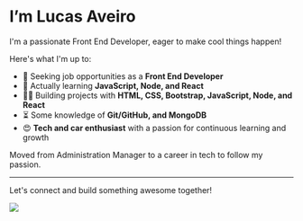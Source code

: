 <div>
  <h1>I’m Lucas Aveiro</h1>
  <p>I'm a passionate Front End Developer, eager to make cool things happen!</p>
  <p>Here's what I'm up to:</p>
  <ul>
    <li>👀 Seeking job opportunities as a <strong>Front End Developer</strong></li>
    <li>🌱 Actually learning <strong>JavaScript, Node, and React</strong></li>
    <li>👨‍💻 Building projects with <strong>HTML, CSS, Bootstrap, JavaScript, Node, and React</strong></li>
    <li>⏳ Some knowledge of <strong>Git/GitHub, and MongoDB</strong></li>
    <li>😍 <strong>Tech and car enthusiast</strong> with a passion for continuous learning and growth</li>
  </ul>
  <p>Moved from Administration Manager to a career in tech to follow my passion.</p>
  <hr>
  <p>Let's connect and build something awesome together!</p>
  <div>
    <a href="https://www.linkedin.com/in/lucas-aveiro-8b061897/" target="_blank">
      <img src="https://img.icons8.com/color/48/000000/linkedin.png"/>
    </a>
  </div>
</div>



<!---
lucasaveiro/lucasaveiro is a ✨ special ✨ repository because its `README.md` (this file) appears on your GitHub profile.
You can click the Preview link to take a look at your changes.
--->
